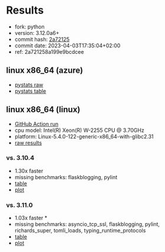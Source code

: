 # Results

- fork: python
- version: 3.12.0a6+
- commit hash: [2a72125](https://github.com/python/cpython/commit/2a72125)
- commit date: 2023-04-03T17:35:04+02:00
- ref: 2a721258a199e9bcdcee

## linux x86_64 (azure)

- [pystats raw](bm-20230403-azure-x86_64-python-2a721258a199e9bcdcee-3.12.0a6%2B-2a72125-pystats.json)
- [pystats table](bm-20230403-azure-x86_64-python-2a721258a199e9bcdcee-3.12.0a6%2B-2a72125-pystats.md)

## linux x86_64 (linux)

- [GitHub Action run](https://github.com/faster-cpython/benchmarking/actions/runs/4600787918)
- cpu model: Intel(R) Xeon(R) W-2255 CPU @ 3.70GHz
- platform: Linux-5.4.0-122-generic-x86_64-with-glibc2.31
- [raw results](bm-20230403-linux-x86_64-python-2a721258a199e9bcdcee-3.12.0a6%2B-2a72125.json)

### vs. 3.10.4

- 1.30x faster
- missing benchmarks: flaskblogging, pylint
- [table](bm-20230403-linux-x86_64-python-2a721258a199e9bcdcee-3.12.0a6%2B-2a72125-vs-3.10.4.md)
- [plot](bm-20230403-linux-x86_64-python-2a721258a199e9bcdcee-3.12.0a6%2B-2a72125-vs-3.10.4.png)

### vs. 3.11.0

- 1.03x faster \*
- missing benchmarks: asyncio_tcp_ssl, flaskblogging, pylint, richards_super, tomli_loads, typing_runtime_protocols
- [table](bm-20230403-linux-x86_64-python-2a721258a199e9bcdcee-3.12.0a6%2B-2a72125-vs-3.11.0.md)
- [plot](bm-20230403-linux-x86_64-python-2a721258a199e9bcdcee-3.12.0a6%2B-2a72125-vs-3.11.0.png)

